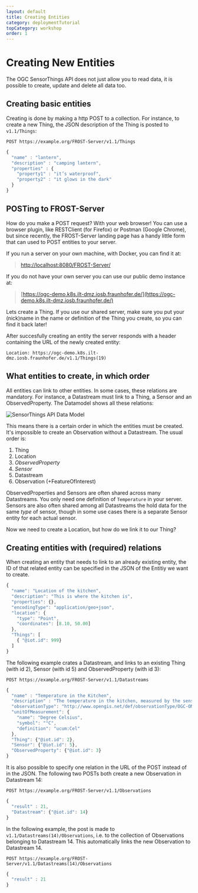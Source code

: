 ```yaml
---
layout: default
title: Creating Entities
category: deploymentTutorial
topCategory: workshop
order: 1
---
```


# Creating New Entities

The OGC SensorThings API does not just allow you to read data, it is possible to create, update and delete all data too.

## Creating basic entities

Creating is done by making a http POST to a collection.
For instance, to create a new Thing, the JSON description of the Thing is posted to `v1.1/Things`:

```
POST https://example.org/FROST-Server/v1.1/Things
```
```javascript
{
  "name" : "lantern",
  "description" : "camping lantern",
  "properties" : {
    "property1" : "it’s waterproof",
    "property2" : "it glows in the dark"
  }
}
```

## POSTing to FROST-Server

How do you make a POST request? With your web browser!
You can use a browser plugin, like RESTClient (for Firefox) or Postman (Google Chrome), but since recently, the FROST-Server
landing page has a handy little form that can used to POST entities to your server.

If you run a server on your own machine, with Docker, you can find it at: 

> [http://localhost:8080/FROST-Server/](http://localhost:8080/FROST-Server/)


If you do not have your own server you can use our public demo instance at:

> [https://ogc-demo.k8s.ilt-dmz.iosb.fraunhofer.de/](https://ogc-demo.k8s.ilt-dmz.iosb.fraunhofer.de/)

Lets create a Thing. If you use our shared server, make sure you put your (nick)name in the name or
definition of the Thing you create, so you can find it back later!

After succesfully creating an entity the server responds with a header containing the URL of the newly created entity:
```
Location: https://ogc-demo.k8s.ilt-dmz.iosb.fraunhofer.de/v1.1/Things(19)
```


## What entities to create, in which order

All entities can link to other entities. In some cases, these relations are mandatory.
For instance, a Datastream must link to a Thing, a Sensor and an ObservedProperty.
The Datamodel shows all these relations:

![SensorThings API Data Model](../../images/SensorThingsAPI_DatenModel_v1.1-900.png)

This means there is a certain order in which the entities must be created.
It's impossible to create an Observation without a Datastream.
The usual order is:

1. Thing
1. Location
1. _ObservedProperty_
1. _Sensor_
1. Datastream
1. Observation (+FeatureOfInterest)

ObservedProperties and Sensors are often shared across many Datastreams.
You only need one definition of `Temperature` in your server.
Sensors are also often shared among all Datastreams the hold data for the same _type_ of sensor, though in some
use cases there is a separate Sensor entity for each actual sensor.

Now we need to create a Location, but how do we link it to our Thing?


## Creating entities with (required) relations

When creating an entity that needs to link to an already existing entity, the ID of that related entity can be specified in the JSON of the Entitiy we want to create.

```javascript
{
  "name": "Location of the kitchen",
  "description": "This is where the kitchen is",
  "properties": {},
  "encodingType": "application/geo+json",
  "location": {
    "type": "Point",
    "coordinates": [8.10, 50.00]
  },
  "Things": [
    { "@iot.id": 999}
  ]
}
```


The following example crates a Datastream, and links to an existing Thing (with id 2), Sensor (with id 5) and ObservedProperty (with id 3):

```
POST https://example.org/FROST-Server/v1.1/Datastreams
```
```javascript
{
  "name" : "Temperature in the Kitchen",
  "description" : "The temperature in the kitchen, measured by the sensor next to the window",
  "observationType": "http://www.opengis.net/def/observationType/OGC-OM/2.0/OM_Measurement",
  "unitOfMeasurement": {
    "name": "Degree Celsius",
    "symbol": "°C",
    "definition": "ucum:Cel"
  },
  "Thing": {"@iot.id": 2},
  "Sensor": {"@iot.id": 5},
  "ObservedProperty": {"@iot.id": 3}
}
```

It is also possible to specify one relation in the URL of the POST instead of in the JSON.
The following two POSTs both create a new Observation in Datastream 14:

```
POST https://example.org/FROST-Server/v1.1/Observations
```
```javascript
{
  "result" : 21,
  "Datastream": {"@iot.id": 14}
}
```

In the following example, the post is made to `v1.1/Datastreams(14)/Observations`, i.e. to the collection of Observations belonging to Datastream 14.
This automatically links the new Observation to Datastream 14.
```
POST https://example.org/FROST-Server/v1.1/Datastreams(14)/Observations
```
```javascript
{
  "result" : 21
}
```




